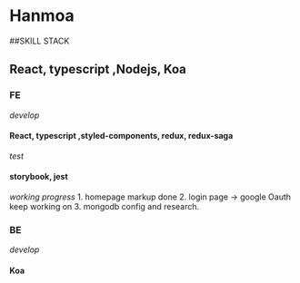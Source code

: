 # Hanmoa

##SKILL STACK 
## React, typescript ,Nodejs, Koa

### FE 
  *develop*
  #### React, typescript ,styled-components, redux, redux-saga
  *test*
  #### storybook, jest
  *working progress*
    1. homepage markup done 
    2. login page -> google Oauth keep working on 
    3. mongodb config and research.
### BE
  *develop*
  #### Koa
